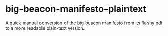 big-beacon-manifesto-plaintext
==============================

A quick manual conversion of the big beacon manifesto from its flashy pdf to a more readable plain-text version.
